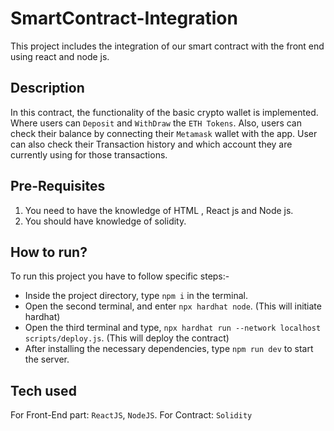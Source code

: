 
# SmartContract-Integration

This project includes the integration of our smart contract with the front end using react and node js.


## Description

In this contract, the functionality of the basic crypto wallet is implemented. Where users can `Deposit` and `WithDraw` the `ETH Tokens`. Also, users can check their balance by connecting their `Metamask` wallet with the app. User can also check their Transaction history and which account they are currently using for those transactions.
## Pre-Requisites

1. You need to have the knowledge of HTML , React js and Node js.
2. You should have knowledge of solidity.
## How to run?


To run this project you have to follow specific steps:-
  - Inside the project directory, type `npm i` in the terminal.
  - Open the second terminal, and enter `npx hardhat node`.  (This will initiate hardhat)
  - Open the third terminal and type, `npx hardhat run --network localhost scripts/deploy.js`. (This will deploy the contract)
   - After installing the necessary dependencies, type `npm run dev` to start the server.
## Tech used

For Front-End part: `ReactJS`, `NodeJS`.
For Contract: `Solidity`